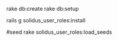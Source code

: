 rake db:create
rake db:setup

rails g solidus_user_roles:install

#seed
rake solidus_user_roles:load_seeds